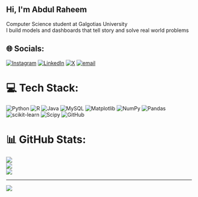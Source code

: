 ## Hi, I'm Abdul Raheem

Computer Science student at Galgotias University<br/>
I build models and dashboards that tell story and solve real world problems<br/>


## 🌐 Socials:
[![Instagram](https://img.shields.io/badge/Instagram-%23E4405F.svg?logo=Instagram&logoColor=white)](https://instagram.com/raheem._naeem) [![LinkedIn](https://img.shields.io/badge/LinkedIn-%230077B5.svg?logo=linkedin&logoColor=white)](www.linkedin.com/in/abdur-raheem-51b883291) [![X](https://img.shields.io/badge/X-black.svg?logo=X&logoColor=white)](https://x.com/raheem_293) [![email](https://img.shields.io/badge/Email-D14836?logo=gmail&logoColor=white)](mailto:anasgour351@gmail.com) 

# 💻 Tech Stack:
![Python](https://img.shields.io/badge/python-3670A0?style=for-the-badge&logo=python&logoColor=ffdd54) ![R](https://img.shields.io/badge/r-%23276DC3.svg?style=for-the-badge&logo=r&logoColor=white) ![Java](https://img.shields.io/badge/java-%23ED8B00.svg?style=for-the-badge&logo=openjdk&logoColor=white) ![MySQL](https://img.shields.io/badge/mysql-4479A1.svg?style=for-the-badge&logo=mysql&logoColor=white) ![Matplotlib](https://img.shields.io/badge/Matplotlib-%23ffffff.svg?style=for-the-badge&logo=Matplotlib&logoColor=black) ![NumPy](https://img.shields.io/badge/numpy-%23013243.svg?style=for-the-badge&logo=numpy&logoColor=white) ![Pandas](https://img.shields.io/badge/pandas-%23150458.svg?style=for-the-badge&logo=pandas&logoColor=white) ![scikit-learn](https://img.shields.io/badge/scikit--learn-%23F7931E.svg?style=for-the-badge&logo=scikit-learn&logoColor=white) ![Scipy](https://img.shields.io/badge/SciPy-%230C55A5.svg?style=for-the-badge&logo=scipy&logoColor=%white) ![GitHub](https://img.shields.io/badge/github-%23121011.svg?style=for-the-badge&logo=github&logoColor=white)
# 📊 GitHub Stats:
![](https://github-readme-stats.vercel.app/api?username=Un-hacker&theme=merko&hide_border=true&include_all_commits=false&count_private=false)<br/>
![](https://nirzak-streak-stats.vercel.app/?user=Un-hacker&theme=merko&hide_border=true)<br/>
![](https://github-readme-stats.vercel.app/api/top-langs/?username=Un-hacker&theme=merko&hide_border=true&include_all_commits=false&count_private=false&layout=compact)

---
[![](https://visitcount.itsvg.in/api?id=Un-hacker&icon=0&color=0)](https://visitcount.itsvg.in)

<!-- Proudly created with GPRM ( https://gprm.itsvg.in ) -->
